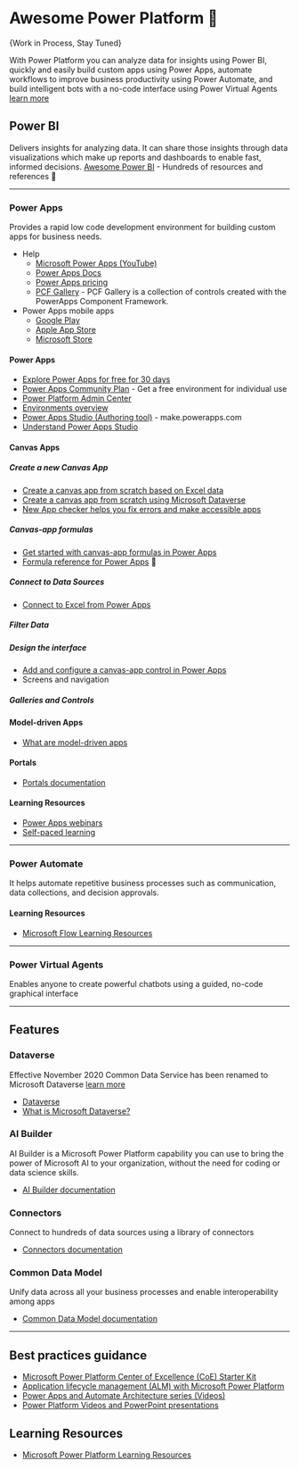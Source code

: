 # Awesome Power Platform 💜
{Work in Process, Stay Tuned}

With Power Platform you can analyze data for insights using Power BI, quickly and easily build custom apps using Power Apps, automate workflows to improve business productivity using Power Automate, and build intelligent bots with a no-code interface using Power Virtual Agents [learn more](https://docs.microsoft.com/en-us/power-platform/)


## Power BI
Delivers insights for analyzing data. It can share those insights through data visualizations which make up reports and dashboards to enable fast, informed decisions.
[Awesome Power BI](https://github.com/NajiElKotob/Awesome-Power-BI) - Hundreds of resources and references 💛

-----


### Power Apps
Provides a rapid low code development environment for building custom apps for business needs.
* Help
  * [Microsoft Power Apps (YouTube)](https://www.youtube.com/channel/UCGfWR2ekfRFckLjev6eQYLg)
  * [Power Apps Docs](https://docs.microsoft.com/en-us/powerapps/)
  * [Power Apps pricing](https://powerapps.microsoft.com/en-us/pricing/)
  * [PCF Gallery](https://pcf.gallery) - PCF Gallery is a collection of controls created with the PowerApps Component Framework.
* Power Apps mobile apps
  * [Google Play](https://aka.ms/PowerAppsAndroid)
  * [Apple App Store](https://aka.ms/PowerAppsiOS)
  * [Microsoft Store](https://aka.ms/PowerAppsWin)
 
#### Power Apps
* [Explore Power Apps for free for 30 days](https://docs.microsoft.com/en-us/powerapps/maker/signup-for-powerapps)
* [Power Apps Community Plan](https://powerapps.microsoft.com/en-us/communityplan/) - Get a free environment for individual use
* [Power Platform Admin Center](https://admin.powerplatform.microsoft.com)
* [Environments overview](https://docs.microsoft.com/en-us/power-platform/admin/environments-overview)
* [Power Apps Studio (Authoring tool)](https://make.powerapps.com) - make.powerapps.com
* [Understand Power Apps Studio](https://docs.microsoft.com/en-us/powerapps/teams/understand-power-apps-studio) 

#### Canvas Apps

##### Create a new Canvas App
* [Create a canvas app from scratch based on Excel data](https://docs.microsoft.com/en-us/powerapps/maker/canvas-apps/get-started-create-from-blank)
* [Create a canvas app from scratch using Microsoft Dataverse](https://docs.microsoft.com/en-us/powerapps/maker/canvas-apps/data-platform-create-app-scratch)
* [New App checker helps you fix errors and make accessible apps](https://powerapps.microsoft.com/en-us/blog/new-app-checker-helps-you-fix-errors-and-make-accessible-apps/)

##### Canvas-app formulas
* [Get started with canvas-app formulas in Power Apps](https://docs.microsoft.com/en-us/powerapps/maker/canvas-apps/working-with-formulas)
* [Formula reference for Power Apps](https://docs.microsoft.com/en-us/powerapps/maker/canvas-apps/formula-reference) 🧪

##### Connect to Data Sources
* [Connect to Excel from Power Apps](https://docs.microsoft.com/en-us/powerapps/maker/canvas-apps/connections/connection-excel)

##### Filter Data

##### Design the interface
* [Add and configure a canvas-app control in Power Apps](https://docs.microsoft.com/en-us/powerapps/maker/canvas-apps/add-configure-controls)
* Screens and navigation

##### Galleries and Controls

#### Model-driven Apps
* [What are model-driven apps](https://docs.microsoft.com/en-us/powerapps/maker/model-driven-apps/model-driven-app-overview)

#### Portals
* [Portals documentation](https://docs.microsoft.com/en-us/powerapps/maker/portals/)

#### Learning Resources
* [Power Apps webinars](https://docs.microsoft.com/en-us/powerapps/webinars)
* [Self-paced learning](https://docs.microsoft.com/en-us/learn/browse/?products=power-apps&WT.mc_id=webupdates_GEP_Powerapps-web-wwl%2F)

-----

### Power Automate
It helps automate repetitive business processes such as communication, data collections, and decision approvals.

#### Learning Resources
* [Microsoft Flow Learning Resources](https://flow.microsoft.com/en-us/blog/microsoft-flow-learning-resources-materials/)

-----

### Power Virtual Agents
Enables anyone to create powerful chatbots using a guided, no-code graphical interface

-----

## Features

### Dataverse
Effective November 2020 Common Data Service has been renamed to Microsoft Dataverse [learn more](https://aka.ms/PAuAppBlog)

* [Dataverse](https://powerplatform.microsoft.com/en-us/dataverse/)
* [What is Microsoft Dataverse?](https://docs.microsoft.com/en-us/powerapps/maker/data-platform/data-platform-intro)


### AI Builder
AI Builder is a Microsoft Power Platform capability you can use to bring the power of Microsoft AI to your organization, without the need for coding or data science skills.
* [AI Builder documentation](https://docs.microsoft.com/en-us/ai-builder/)

### Connectors 
Connect to hundreds of data sources using a library of connectors
* [Connectors documentation](https://docs.microsoft.com/en-us/connectors/)

### Common Data Model
Unify data across all your business processes and enable interoperability among apps						
* [Common Data Model documentation](https://docs.microsoft.com/en-us/common-data-model/)

----

## Best practices guidance
* [Microsoft Power Platform Center of Excellence (CoE) Starter Kit](https://docs.microsoft.com/en-us/power-platform/guidance/coe/starter-kit)
* [Application lifecycle management (ALM) with Microsoft Power Platform](https://docs.microsoft.com/en-us/power-platform/alm/)
* [Power Apps and Automate Architecture series (Videos)](https://www.youtube.com/playlist?list=PLi9EhCY4z99W2QOTgbwhFZEjpqc8YZDVH)
* [Power Platform Videos and PowerPoint presentations](https://docs.microsoft.com/en-us/power-platform/admin/videos)

## Learning Resources
* [Microsoft Power Platform Learning Resources](https://powerapps.microsoft.com/en-us/blog/microsoft-powerapps-learning-resources/)
